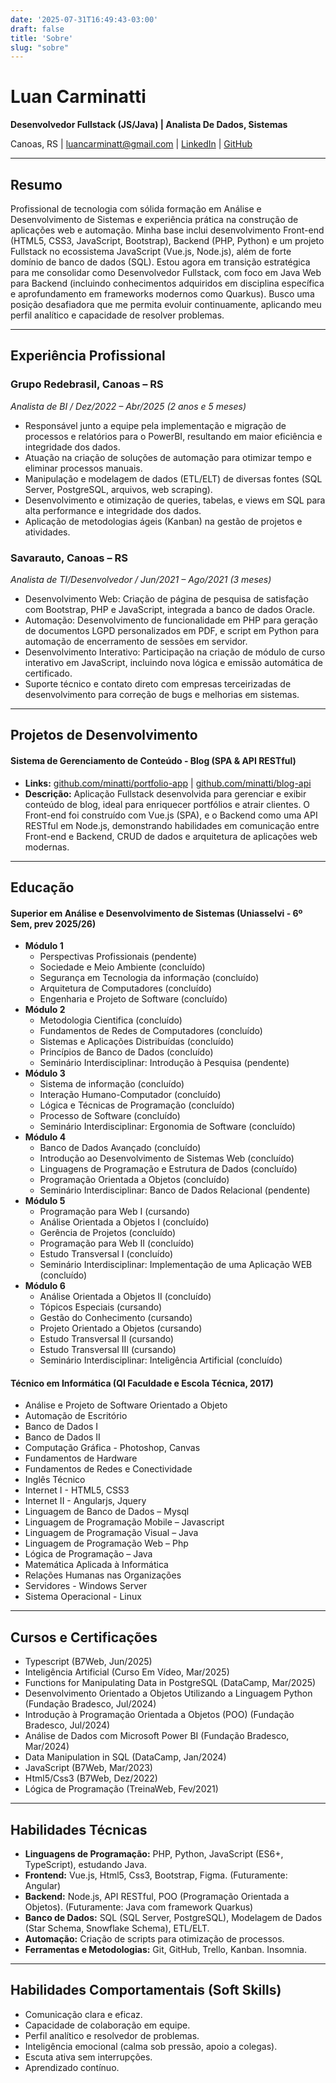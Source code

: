 ```yaml
---
date: '2025-07-31T16:49:43-03:00'
draft: false
title: 'Sobre'
slug: "sobre"
---
```


# Luan Carminatti

**Desenvolvedor Fullstack (JS/Java) | Analista De Dados, Sistemas**

Canoas, RS | [luancarminatt@gmail.com](mailto:luancarminatt@gmail.com) | [LinkedIn](https://www.linkedin.com/in/luan-carminatti95/) | [GitHub](https://github.com/minatti)

---

## Resumo

Profissional de tecnologia com sólida formação em Análise e Desenvolvimento de Sistemas e experiência prática na construção de aplicações web e automação. Minha base inclui desenvolvimento Front-end (HTML5, CSS3, JavaScript, Bootstrap), Backend (PHP, Python) e um projeto Fullstack no ecossistema JavaScript (Vue.js, Node.js), além de forte domínio de banco de dados (SQL). Estou agora em transição estratégica para me consolidar como Desenvolvedor Fullstack, com foco em Java Web para Backend (incluindo conhecimentos adquiridos em disciplina específica e aprofundamento em frameworks modernos como Quarkus). Busco uma posição desafiadora que me permita evoluir continuamente, aplicando meu perfil analítico e capacidade de resolver problemas.

---

## Experiência Profissional

### Grupo Redebrasil, Canoas – RS
*Analista de BI / Dez/2022 – Abr/2025 (2 anos e 5 meses)*
* Responsável junto a equipe pela implementação e migração de processos e relatórios para o PowerBI, resultando em maior eficiência e integridade dos dados.
* Atuação na criação de soluções de automação para otimizar tempo e eliminar processos manuais.
* Manipulação e modelagem de dados (ETL/ELT) de diversas fontes (SQL Server, PostgreSQL, arquivos, web scraping).
* Desenvolvimento e otimização de queries, tabelas, e views em SQL para alta performance e integridade dos dados.
* Aplicação de metodologias ágeis (Kanban) na gestão de projetos e atividades.

### Savarauto, Canoas – RS
*Analista de TI/Desenvolvedor / Jun/2021 – Ago/2021 (3 meses)*
* Desenvolvimento Web: Criação de página de pesquisa de satisfação com Bootstrap, PHP e JavaScript, integrada a banco de dados Oracle.
* Automação: Desenvolvimento de funcionalidade em PHP para geração de documentos LGPD personalizados em PDF, e script em Python para automação de encerramento de sessões em servidor.
* Desenvolvimento Interativo: Participação na criação de módulo de curso interativo em JavaScript, incluindo nova lógica e emissão automática de certificado.
* Suporte técnico e contato direto com empresas terceirizadas de desenvolvimento para correção de bugs e melhorias em sistemas.

---

## Projetos de Desenvolvimento

#### Sistema de Gerenciamento de Conteúdo - Blog (SPA & API RESTful)
* **Links:** [github.com/minatti/portfolio-app](https://github.com/minatti/portfolio-app) | [github.com/minatti/blog-api](https://github.com/minatti/blog-api)
* **Descrição:** Aplicação Fullstack desenvolvida para gerenciar e exibir conteúdo de blog, ideal para enriquecer portfólios e atrair clientes. O Front-end foi construído com Vue.js (SPA), e o Backend como uma API RESTful em Node.js, demonstrando habilidades em comunicação entre Front-end e Backend, CRUD de dados e arquitetura de aplicações web modernas.

---

## Educação

#### Superior em Análise e Desenvolvimento de Sistemas (Uniasselvi - 6º Sem, prev 2025/26)

* **Módulo 1**
    * Perspectivas Profissionais (pendente)
    * Sociedade e Meio Ambiente (concluído)
    * Segurança em Tecnologia da informação (concluído)
    * Arquitetura de Computadores (concluído)
    * Engenharia e Projeto de Software (concluído)
* **Módulo 2**
    * Metodologia Cientifica (concluído)
    * Fundamentos de Redes de Computadores (concluído)
    * Sistemas e Aplicações Distribuídas (concluído)
    * Princípios de Banco de Dados (concluído)
    * Seminário Interdisciplinar: Introdução à Pesquisa (pendente)
* **Módulo 3**
    * Sistema de informação (concluído)
    * Interação Humano-Computador (concluído)
    * Lógica e Técnicas de Programação (concluído)
    * Processo de Software (concluído)
    * Seminário Interdisciplinar: Ergonomia de Software (concluído)
* **Módulo 4**
    * Banco de Dados Avançado (concluído)
    * Introdução ao Desenvolvimento de Sistemas Web (concluído)
    * Linguagens de Programação e Estrutura de Dados (concluído)
    * Programação Orientada a Objetos (concluído)
    * Seminário Interdisciplinar: Banco de Dados Relacional (pendente)
* **Módulo 5**
    * Programação para Web I (cursando)
    * Análise Orientada a Objetos I (concluído)
    * Gerência de Projetos (concluído)
    * Programação para Web II (concluído)
    * Estudo Transversal I (concluído)
    * Seminário Interdisciplinar: Implementação de uma Aplicação WEB (concluído)
* **Módulo 6**
    * Análise Orientada a Objetos II (concluído)
    * Tópicos Especiais (cursando)
    * Gestão do Conhecimento (cursando)
    * Projeto Orientado a Objetos (cursando)
    * Estudo Transversal II (cursando)
    * Estudo Transversal III (cursando)
    * Seminário Interdisciplinar: Inteligência Artificial (concluído)

#### Técnico em Informática (QI Faculdade e Escola Técnica, 2017)
* Análise e Projeto de Software Orientado a Objeto
* Automação de Escritório
* Banco de Dados I
* Banco de Dados II
* Computação Gráfica - Photoshop, Canvas
* Fundamentos de Hardware
* Fundamentos de Redes e Conectividade
* Inglês Técnico
* Internet I - HTML5, CSS3
* Internet II - Angularjs, Jquery
* Linguagem de Banco de Dados – Mysql
* Linguagem de Programação Mobile – Javascript
* Linguagem de Programação Visual – Java
* Linguagem de Programação Web – Php
* Lógica de Programação – Java
* Matemática Aplicada à Informática
* Relações Humanas nas Organizações
* Servidores - Windows Server
* Sistema Operacional - Linux

---

## Cursos e Certificações

* Typescript (B7Web, Jun/2025)
* Inteligência Artificial (Curso Em Vídeo, Mar/2025)
* Functions for Manipulating Data in PostgreSQL (DataCamp, Mar/2025)
* Desenvolvimento Orientado a Objetos Utilizando a Linguagem Python (Fundação Bradesco, Jul/2024)
* Introdução à Programação Orientada a Objetos (POO) (Fundação Bradesco, Jul/2024)
* Análise de Dados com Microsoft Power BI (Fundação Bradesco, Mar/2024)
* Data Manipulation in SQL (DataCamp, Jan/2024)
* JavaScript (B7Web, Mar/2023)
* Html5/Css3 (B7Web, Dez/2022)
* Lógica de Programação (TreinaWeb, Fev/2021)

---

## Habilidades Técnicas

* **Linguagens de Programação:** PHP, Python, JavaScript (ES6+, TypeScript), estudando Java.
* **Frontend:** Vue.js, Html5, Css3, Bootstrap, Figma. (Futuramente: Angular)
* **Backend:** Node.js, API RESTful, POO (Programação Orientada a Objetos). (Futuramente: Java com framework Quarkus)
* **Banco de Dados:** SQL (SQL Server, PostgreSQL), Modelagem de Dados (Star Schema, Snowflake Schema), ETL/ELT.
* **Automação:** Criação de scripts para otimização de processos.
* **Ferramentas e Metodologias:** Git, GitHub, Trello, Kanban. Insomnia.

---

## Habilidades Comportamentais (Soft Skills)

* Comunicação clara e eficaz.
* Capacidade de colaboração em equipe.
* Perfil analítico e resolvedor de problemas.
* Inteligência emocional (calma sob pressão, apoio a colegas).
* Escuta ativa sem interrupções.
* Aprendizado contínuo.